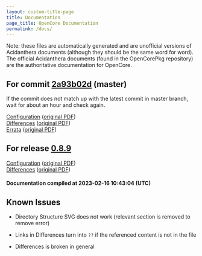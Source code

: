 ```yaml
---
layout: custom-title-page
title: Documentation
page_title: OpenCore Documentation
permalink: /docs/
---
```

Note: these files are automatically generated and are unofficial versions of Acidanthera documents (although they should be the same word for word). The official Acidanthera documents (found in the OpenCorePkg repository) are the authoritative documentation for OpenCore.

## For commit [2a93b02d](https://github.com/acidanthera/OpenCorePkg/tree/2a93b02df5f8b68ef8d5aedea366e95bfc52271a) (master)

If the commit does not match up with the latest commit in master branch, wait for about an hour and check again.

[Configuration](latest/Configuration.html) ([original PDF](https://github.com/acidanthera/OpenCorePkg/blob/2a93b02df5f8b68ef8d5aedea366e95bfc52271a/Docs/Configuration.pdf))
<br>
[Differences](latest/Differences.html) ([original PDF](https://github.com/acidanthera/OpenCorePkg/blob/2a93b02df5f8b68ef8d5aedea366e95bfc52271a/Docs/Differences/Differences.pdf))
<br>
[Errata](latest/Errata.html) ([original PDF](https://github.com/acidanthera/OpenCorePkg/blob/2a93b02df5f8b68ef8d5aedea366e95bfc52271a/Docs/Errata/Errata.pdf))

## For release [0.8.9](https://github.com/acidanthera/OpenCorePkg/tree/0.8.9)

[Configuration](release/Configuration.html) ([original PDF](https://github.com/acidanthera/OpenCorePkg/blob/0.8.9/Docs/Configuration.pdf))
<br>
[Differences](release/Differences.html) ([original PDF](https://github.com/acidanthera/OpenCorePkg/blob/0.8.9/Docs/Differences/Differences.pdf))

#### Documentation compiled at 2023-02-16 10:43:04 (UTC)

## Known Issues

* Directory Structure SVG does not work (relevant section is removed to remove error)

* Links in Differences turn into `??` if the referenced content is not in the file

* Differences is broken in general
